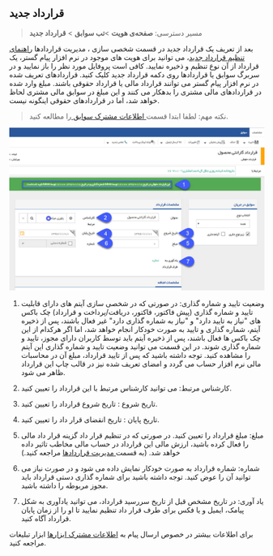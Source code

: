 ﻿## قرارداد جدید

> مسیر دسترسی:  **صفحه‌ی هویت** >**تب سوابق** > **قرارداد جدید** 

بعد از تعریف یک قرارداد جدید در قسمت شخصی سازی ، مدیریت قراردادها [راهنمای تنظیم قرارداد جدید](https://github.com/1stco/PayamGostarDocs/blob/master/help2.5.4/Settings/Personalization-crm/Contract-management/Contract-management.md)، می توانید برای هویت های موجود در نرم افزار پیام گستر، یک قرارداد از آن نوع تنظیم و ذخیره نمایید. کافی است پروفایل مورد نظر را باز نمایید و در سربرگ سوابق یا قراردادها روی دکمه قرارداد جدید کلیک کنید. قراردادهای تعریف شده در نرم افزار پیام گستر می توانند قرارداد مالی یا قرارداد حقوقی باشند. مبلغ وارد شده در قراردادهای مالی مشتری را بدهکار می کنند و این مبلغ در سوابق مالی مشتری لحاظ خواهد شد، اما در قراردادهای حقوقی اینگونه نیست.

> نکته مهم: لطفا ابتدا قسمت[ اطلاعات مشترک سوابق ](https://github.com/1stco/PayamGostarDocs/blob/master/help%202.5.4/Integrated-bank/Database/Records/Joint-record-information/Joint-record-information.md)را مطالعه کنید.

![](NewContract.jpg)


1. وضعیت تایید و شماره گذاری: در صورتی که در شخصی سازی آیتم های دارای قابلیت تایید و شماره گذاری (پیش فاکتور، فاکتور، دریافت/پرداخت و قرارداد) چک باکس های "نیاز به تایید دارد" و "نیاز به شماره گذاری دارد" غیر فعال باشند، پس از ذخیره آیتم، شماره گذاری و تایید به صورت خودکار انجام خواهد شد، اما اگر هرکدام از این چک باکس ها فعال باشند، پس از ذخیره آیتم باید توسط کاربران دارای مجوز، تایید و شماره گذاری شوند. در این قسمت می توانید وضعیت تایید و شماره گذاری این آیتم را مشاهده کنید. توجه داشته باشید که  پس از تایید قرارداد، مبلغ آن در محاسبات مالی نرم افزار حساب می گردد و امضای تعریف شده نیز در قالب چاپ این قرارداد ظاهر می شود.

2. کارشناس مرتبط: می توانید کارشناس مرتبط با این قرارداد را تعیین کنید.

3. تاریخ شروع : تاریخ شروع قرارداد را تعیین کنید.

4. تاریخ پایان : تاریخ انقضای قرار داد را تعیین کنید.

5.  مبلغ: مبلغ قرارداد را تعیین کنید. در صورتی که در تنظیم قرار داد گزینه قرار داد مالی را فعال کرده باشید، ارزش مالی این قرارداد در حساب مالی مخاطب تاثیر داده خواهد شد. (به قسمت[  مدیریت قراردادها](https://github.com/1stco/PayamGostarDocs/blob/master/help%202.5.4/Settings/Personalization-crm/Contract-management/Contract-management.md) مراجعه کنید.)

6. شماره: شماره قرارداد به صورت خودکار نمایش داده می شود و در صورت نیاز می توانید آن را عوض کنید. توجه داشته باشید برای شماره گذاری دستی قرارداد باید مجوز مربوطه را داشته باشید.

7. یاد آوری: در تاریخ مشخص قبل از تاریخ سررسید قرارداد، می توانید یادآوری به شکل پیامک، ایمیل و یا فکس برای طرف قرار داد تنظیم نمایید تا او را از زمان پایان قرارداد آگاه کنید.

برای اطلاعات بیشتر در خصوص ارسال پیام به [اطلاعات مشترک ابزارها](https://github.com/1stco/PayamGostarDocs/blob/master/help%202.5.4/Marketing/moshtarak-abzar/moshtarak-abzar.md) ابزار تبلیغات مراجعه کنید.

